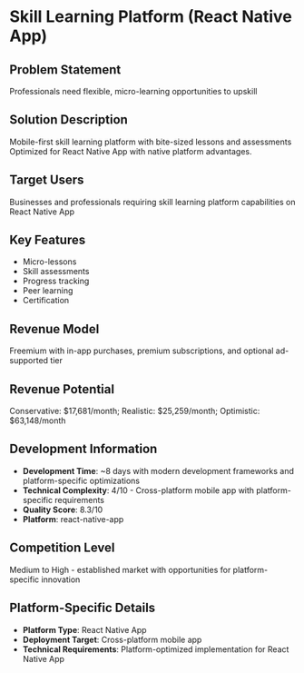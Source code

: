 # Skill Learning Platform (React Native App)

## Problem Statement
Professionals need flexible, micro-learning opportunities to upskill

## Solution Description
Mobile-first skill learning platform with bite-sized lessons and assessments Optimized for React Native App with native platform advantages.

## Target Users
Businesses and professionals requiring skill learning platform capabilities on React Native App

## Key Features
- Micro-lessons
- Skill assessments
- Progress tracking
- Peer learning
- Certification

## Revenue Model
Freemium with in-app purchases, premium subscriptions, and optional ad-supported tier

## Revenue Potential
Conservative: $17,681/month; Realistic: $25,259/month; Optimistic: $63,148/month

## Development Information
- **Development Time**: ~8 days with modern development frameworks and platform-specific optimizations
- **Technical Complexity**: 4/10 - Cross-platform mobile app with platform-specific requirements
- **Quality Score**: 8.3/10
- **Platform**: react-native-app

## Competition Level
Medium to High - established market with opportunities for platform-specific innovation

## Platform-Specific Details
- **Platform Type**: React Native App
- **Deployment Target**: Cross-platform mobile app
- **Technical Requirements**: Platform-optimized implementation for React Native App
